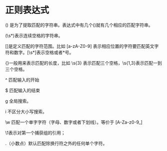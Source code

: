 # 正则表达式

() 是为了提取匹配的字符串。表达式中有几个()就有几个相应的匹配字符串。

(\s*)表示连续空格的字符串。

[]是定义匹配的字符范围。比如 [a-zA-Z0-9] 表示相应位置的字符要匹配英文字符和数字。[\s*]表示空格或者*号。

{}一般用来表示匹配的长度，比如 \s{3} 表示匹配三个空格，\s{1,3}表示匹配一到三个空格。

^ 匹配输入的开始

$ 匹配输入的结束

g 全局搜索。

i 不区分大小写搜索。

\w	匹配一个单字字符（字母、数字或者下划线）。等价于 [A-Za-z0-9_]

\1表示对第一个捕获组的引用；

.（小数点）默认匹配除换行符之外的任何单个字符。
